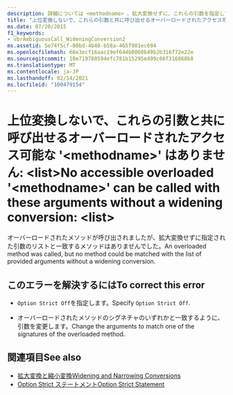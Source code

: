 ```yaml
---
description: 詳細については <methodname> 、拡大変換せずに、これらの引数を指定して呼び出すことができるアクセス可能なオーバーロードされた ' ' はありません。 <list>
title: "上位変換しないで、これらの引数と共に呼び出せるオーバーロードされたアクセス可能な '<methodname>' はありません:  <list>"
ms.date: 07/20/2015
f1_keywords:
- vbrAmbiguousCall_WideningConversion2
ms.assetid: 5e74f5cf-80bd-4b48-b58a-465f981ec694
ms.openlocfilehash: 68e3ecf16aac19ef644b0060b49b2b316f72e22e
ms.sourcegitcommit: 10e719780594efc781b15295e499c66f316068b8
ms.translationtype: MT
ms.contentlocale: ja-JP
ms.lasthandoff: 02/14/2021
ms.locfileid: "100479154"
---
```

# <a name="no-accessible-overloaded-methodname-can-be-called-with-these-arguments-without-a-widening-conversion-list"></a><span data-ttu-id="21d7b-103">上位変換しないで、これらの引数と共に呼び出せるオーバーロードされたアクセス可能な '\<methodname>' はありません: \<list></span><span class="sxs-lookup"><span data-stu-id="21d7b-103">No accessible overloaded '\<methodname>' can be called with these arguments without a widening conversion: \<list></span></span>

<span data-ttu-id="21d7b-104">オーバーロードされたメソッドが呼び出されましたが、拡大変換せずに指定された引数のリストと一致するメソッドはありませんでした。</span><span class="sxs-lookup"><span data-stu-id="21d7b-104">An overloaded method was called, but no method could be matched with the list of provided arguments without a widening conversion.</span></span>  
  
## <a name="to-correct-this-error"></a><span data-ttu-id="21d7b-105">このエラーを解決するには</span><span class="sxs-lookup"><span data-stu-id="21d7b-105">To correct this error</span></span>  
  
- <span data-ttu-id="21d7b-106">`Option Strict Off`を指定します。</span><span class="sxs-lookup"><span data-stu-id="21d7b-106">Specify `Option Strict Off`.</span></span>  
  
- <span data-ttu-id="21d7b-107">オーバーロードされたメソッドのシグネチャのいずれかと一致するように、引数を変更します。</span><span class="sxs-lookup"><span data-stu-id="21d7b-107">Change the arguments to match one of the signatures of the overloaded method.</span></span>  
  
## <a name="see-also"></a><span data-ttu-id="21d7b-108">関連項目</span><span class="sxs-lookup"><span data-stu-id="21d7b-108">See also</span></span>

- [<span data-ttu-id="21d7b-109">拡大変換と縮小変換</span><span class="sxs-lookup"><span data-stu-id="21d7b-109">Widening and Narrowing Conversions</span></span>](../programming-guide/language-features/data-types/widening-and-narrowing-conversions.md)
- [<span data-ttu-id="21d7b-110">Option Strict ステートメント</span><span class="sxs-lookup"><span data-stu-id="21d7b-110">Option Strict Statement</span></span>](../language-reference/statements/option-strict-statement.md)
